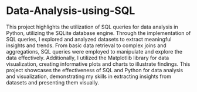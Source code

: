 # Data-Analysis-using-SQL

This project highlights the utilization of SQL queries for data analysis in Python, utilizing the SQLite database engine. Through the implementation of SQL queries, I explored and analyzed datasets to extract meaningful insights and trends. From basic data retrieval to complex joins and aggregations, SQL queries were employed to manipulate and explore the data effectively. Additionally, I utilized the Matplotlib library for data visualization, creating informative plots and charts to illustrate findings. This project showcases the effectiveness of SQL and Python for data analysis and visualization, demonstrating my skills in extracting insights from datasets and presenting them visually.
